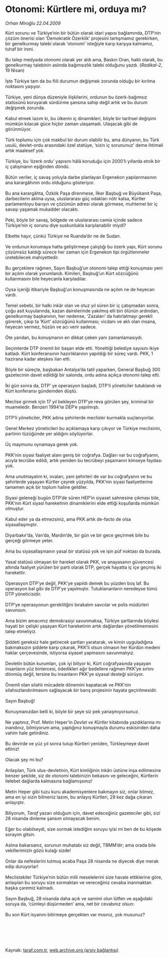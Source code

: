 # Otonomi: Kürtlere mi, orduya mı?

*Orhan Miroğlu 22.04.2009*

<div class="taraf_structure_2col_1zq">
<div class="margen_n">



 <p>Kürt sorunu ve Türkiye’nin bir bütün olarak idari yapısı bağlamında, DTP’nin çözüm önerisi olan ‘Demokratik Özerklik’ projesini tartışmamız gerekirken, bir genelkurmay talebi olarak ‘otonomi’ isteğiyle karşı karşıya kalmamız, tuhaf bir ironi. <br/><br/>Bu talep medyada otonomi olarak yer aldı ama, Baskın Oran, haklı olarak, bu genelkurmay talebinin aslında bağımsızlık talebi olduğunu yazdı. (<i>Radikal-2</i>,<i> </i>19 Nisan) <br/><br/>İşte Türkiye tam da bu fiili durumun değişmek zorunda olduğu bir kırılma noktasını yaşıyor. <br/><br/>Türkiye, yeni dünya düzeniyle ilişkilerini, ordunun bu özerk-bağımsız statüsünü koruyarak sürdürme şansına sahip değil artık ve bu durum değişmek zorunda. <br/><br/>Kabul etmek lazım ki, bu ülkenin iç dinamikleri, böyle bir tarihsel değişimi mümkün kılacak güce hiçbir zaman ulaşamadı. Ulaşacak gibi de görünmüyor. <br/><br/>Türk toplumu için çok makbul bir durum olabilir bu, ama dünyanın, bu Türk usulü, devlet-ordu arasındaki özel statüye, ‘sizin iç sorununuz’ deme ihtimali artık maalesef yok. <br/><br/>Türkiye, bu ‘özerk ordu’ yapısını hâlâ koruduğu için 2000’li yıllarda etnik bir iç çatışmanın eşiğinden döndü. <br/><br/>Bütün veriler, iç savaş yoluyla darbe planlayan Ergenekon yapılanmasının ana karargâhının ordu olduğunu gösteriyor. <br/><br/>Bu ana karargâhta, Özkök Paşa direnmese, İlker Başbuğ ve Büyükanıt Paşa, darbecilerin aklına uysa, uluslararası güç odakları nötr kalsa, Kürtler parlamentoyu barışın ve çözümün adresi olarak görmese, muhtemel bir iç savaşı yaşamak mukadder olacaktı. <br/><br/>Peki, böyle bir savaş, bölgede ve uluslararası camia içinde sadece Türkiye’nin iç sorunu diye suskunlukla karşılanabilir miydi? <br/><br/>Elbette hayır, çünkü Türkiye ne Ruanda’dır ne de Sudan. <br/><br/>Ve ordunun korumaya hatta geliştirmeye çalıştığı bu özerk yapı, Kürt sorunu çözümsüz kaldığı sürece her zaman için Ergenekon tipi örgütlenmeler üretebilecek mahiyettedir. <br/><br/>Bu gerçeklere rağmen, Sayın Başbuğ’un otonomi talep ettiği konuşması yeni bir açılım olarak yorumlandı. Kimileri, Başbuğ’un Kürt sözcüğünü kullanmasını bile heyecanla karşıladılar. <br/><br/>Oysa içeriği itibariyle Başbuğ’un konuşmasında ne açılım ne de heyecan vardı. <br/><br/>Temel sebebi, bir halkı inkâr olan ve otuz yıl süren bir iç çatışmadan sonra, çoğu asit kuyularında, kazan dairelerinde yakılmış elli bin ölünün ardından, genelkurmay başkanının, her nedense, ‘Zazaları’ da hatırlatmayı gerekli görerek, çıkıp ta ‘Kürt’ sözcüğünü kullanması; vicdanı ve aklı olan insana, heyecan vermez, hüzün ve acı verir sadece. <br/><br/>Öte yandan, bu konuşmanın en dikkat çeken yanı zamanlamasıydı. <br/><br/>Seçimlerde DTP önemli bir başarı elde etti. Yönettiği belediye sayısını ikiye katladı. Kürt konferansının hazırlıklarının yapıldığı bir süreç vardı. PKK, 1 hazirana kadar ateşkes ilan etti. <br/><br/>Böyle bir süreçte, başbakan Antalya’da tatil yaparken, General Başbuğ 300 gazetecinin davet edildiği bir salonda, ordu adına açıkça otonomi talep etti. <br/><br/>İki gün sonra da, DTP’ ye operasyon başladı, DTP’li yöneticiler tutuklandı ve Kürt konferansı gündemden düştü. <br/><br/>Meclise girmek için 17 yıl bekleyen DTP’ye reva görülen şey, kriminal bir muameledir. Benzeri 1994’te DEP’e yapılmıştı. <br/><br/>DTP’li yöneticiler, PKK adına şehirlerde meclisler kurmakla suçlanıyorlar. <br/><br/>Genel Merkez yöneticileri bu açıklamaya karşı çıkıyor ve Türkiye meclisinin, partinin tüzüğünde yer aldığını söylüyorlar. <br/><br/>Üç maymunu oynamaya gerek yok. <br/><br/>PKK’nin siyasi faaliyet alanı geniş bir coğrafya. Dağları var bu coğrafyanın, acıyla tecrübe edildi, artık yeniden bu tecrübeyi yaşamanın kimseye faydası yok. <br/><br/>Ama unutmayalım ki, ovaları, yani şehirleri de var bu coğrafyanın ve bu şehirlerde yaşayan Kürtler çeyrek yüzyılda, PKK’nin siyasi faaliyetlerine tamamen açık bir toplum haline geldiler. <br/><br/>Siyasi geleneği bugün DTP’de süren HEP’in siyaset sahnesine çıkması bile, PKK’nin Kürt siyasi hareketinin dinamiklerini elde ettiği koşullarda mümkün olmuştur. <br/><br/>Kabul eder ya da etmezsiniz, ama PKK artık de-facto de olsa siyasallaşmıştır. <br/><br/>Diyarbakır’da, Van’da, Mardin’de, bir gün ve bir gece geçirmek bile bu gerçeği görmeye yeter. <br/><br/>Ama bu siyasallaşmanın yasal bir statüsü yok ve işin püf noktası da burada. <br/><br/>Yasal statüsü olmayan bir hareket olarak PKK, ve anayasanın güvencesi altında faaliyet yürüten bir parti olarak DTP, gerçek hayatta iç içe geçmiş iki harekettir. <br/><br/>Operasyon DTP’ye değil, PKK’ye yapıldı demek bu yüzden boş laf. Bu operasyon bal gibi de DTP’ye yapılmıştır. Tutuklananların neredeyse tümü DTP yöneticisidir. <br/><br/>DTP’ye operasyonun gerekliliğini bırakalım savcılar ve polis müdürleri savunsun. <br/><br/>Ama bizim amacımız demokrasiyi savunmaksa, Türkiye şartlarında böylesi hayati bir çelişki yaşayan Kürt hareketinin artık dağlardan yönetilmemesini talep etmeliyiz. <br/><br/>Şiddeti gereksiz hale getirecek şartları yaratarak, ve kimin uyguladığına bakmaksızın şiddete karşı çıkarak, PKK’li olsun olmasın her Kürdün medeni haklar çerçevesinde, istiyorsa siyaset yapmasını savunmalıyız. <br/><br/>Devletin bütün kurumları, çok iyi biliyor ki, Kürt coğrafyasında yaşayan insanların yüz binlercesi, ödedikleri ağır bedellere rağmen PKK’ye sırtını dönmüş değil, tersine bu insanların PKK’ye siyasal desteği sürüyor. <br/><br/>Önemli olan silahlı mücadele dönemini kapatacak ve PKK’nin silahsızlandırılmasını sağlayacak bir barış projesinin hayata geçirilmesidir. <br/><br/>Sayın Başbuğ! <br/><br/>Konuşmanızdan belli ki, böyle bir şeye siz pek yanaşmıyorsunuz. <br/><br/>Ne yaptınız, Prof. Metin Heper’in <i>Devlet ve Kürtler</i> kitabında yazdıklarına mı inandınız, bilmiyorum ama, yaptığınız konuşmayla durumu eskisinden daha vahim hale getirdiniz.<br/><br/>Bu devirde ve yüz yıl sonra tutup Kürtleri yeniden, Türkleşmeye davet ettiniz! <br/><br/>Olacak şey mi bu? <br/><br/>Anlaşılan, Türk ulus-devletinin, Kürt kimliğinin inkârı üstüne inşa edilmesine benzer şekilde, siz de otonomi talebinizin bekasını ve geleceğini, Kürtlerin ilelebet dağlarda kalmasına bağlamışsınız! <br/><br/>Metin Heper gibi tuzu kuru akademisyenlere bakmayın siz, onlar bilmez, ama en iyi sizin bilmeniz lazım, bu anlayış Kürtleri, 29 kez dağa çıkaran anlayıştır. <br/><br/>Biliyorum, <i>Taraf</i> yazarı olduğum için, davet edeceğiniz gazeteciler gibi, sizi 28 nisanda dinleme şansım olmayacak benim. <br/><br/>Eğer bu olabilseydi, size sormak istediğim soruyu iyisi mi ben de bu köşede sorayım gitsin. <br/><br/>Aslına bakarsanız, sorunun muhatabı siz değil, TBMM’dir; ama orada bile vekillerimizin gözü kulağı sizde! <br/><br/>Onlar da nefeslerini tutmuş acaba Paşa 28 nisanda ne diyecek diye merak edip duruyorlar! <br/><br/>Meclistekiler Türkiye’nin bütün milli meselelerini size havale ettiklerine göre, anlaşılan bu soruyu size sormaktan ve vereceğiniz cevaba inanmaktan başka çaremiz kalmadı. <br/><br/>Sayın Başbuğ, 28 nisanda daha açık ve samimi olun lütfen ve aşağıdaki soruya da, ‘cümleyi düşürmeden’ ama, net bir cevabınız olsun: <br/><br/>Bu son Kürt isyanını bitirmeye gerçekten var mısınız, yok musunuz?</p>
<br/>
<br/>
<br/>



<br/>


<div id="taraf_not">
</div>

</div>


</div>

Kaynak: [taraf.com.tr](http://www.taraf.com.tr:80/makale/5171.htm), [web.archive.org (arşiv bağlantısı)](http://web.archive.org/web/20090904035212/http://www.taraf.com.tr:80/makale/5171.htm)
